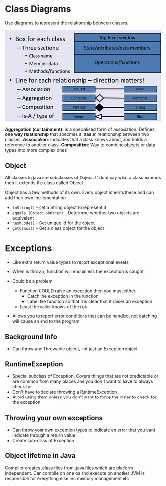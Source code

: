 # Class Diagrams
Use diagrams to represent the relationship between classes. 

![352f9b2d3f5195640e5c50f4dfe5fa0f.png](../../_resources/352f9b2d3f5195640e5c50f4dfe5fa0f-1.png)

**Aggregation (containment)**: is a specialised form of association. Defines **one way relationship** that specifies a **'has a'** relationship between two classes.
**Association**: Indicates that a class knows about, and holds a reference to another class. 
**Composition**: Way to combine objects or data types into more complex ones
## Object
All classes in java are subclasses of Object. If dont say what a class extends then it extends the class called Object

Object has a few methods of its own. Every object inherits these and can add their own implementation
- `toString()` - get a String object to represent it
- `equals (Object obOther)` - Determine whether two objects are equivalent
- `hashCode()` - Get unique id for the object
- `getClass()` - Get a class object for the object

# Exceptions
- Like extra return value types to report exceptional events
- When is thrown, function will end unless the exception is caught
- Could be a problem
	- Function COULD raise an exception then you must either:
		- Catch the exception in the function
		- Label the function so that it is clear that it raises an exception
	- Least the caller knows of the risk

- Allows you to report error conditions that can be handled, not catching will cause an end to the program

## Background Info
- Can throw any Throwable object, not just an Exception object

## RuntimeException
- Special subclass of Exception. Covers things that are not predictable or are common from many places and you don't want to have to always check for
- Don't have to declare throwing a RuntimeException
- Avoid using them unless you don't want to force the claler to check for the exception

## Throwing your own exceptions
- Can throw your own exception types to indicate an error that you cant indicate through a return value
- Create sub-class of Exception

## Object lifetime in Java
Compiler creates .class files from .java files which are platform independent. Can compile on one os and execute on another
JVM is responsible for everything else inc memory management etc